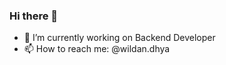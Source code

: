 ### Hi there 👋
- 🔭 I’m currently working on Backend Developer
- 📫 How to reach me: @wildan.dhya
<!--
**wildandhya/wildandhya** is a ✨ _special_ ✨ repository because its `README.md` (this file) appears on your GitHub profile.

Here are some ideas to get you started:


-->
